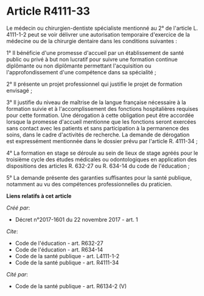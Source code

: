 # Article R4111-33

Le médecin ou chirurgien-dentiste spécialiste mentionné au 2° de l'article L. 4111-1-2 peut se voir délivrer une autorisation
temporaire d'exercice de la médecine ou de la chirurgie dentaire dans les conditions suivantes :

1° Il bénéficie d'une promesse d'accueil par un établissement de santé public ou privé à but non lucratif pour suivre une
formation continue diplômante ou non diplômante permettant l'acquisition ou l'approfondissement d'une compétence dans sa
spécialité ;

2° Il présente un projet professionnel qui justifie le projet de formation envisagé ;

3° Il justifie du niveau de maîtrise de la langue française nécessaire à la formation suivie et à l'accomplissement des
fonctions hospitalières requises pour cette formation. Une dérogation à cette obligation peut être accordée lorsque la
promesse d'accueil mentionne que les fonctions seront exercées sans contact avec les patients et sans participation à la
permanence des soins, dans le cadre d'activités de recherche. La demande de dérogation est expressément mentionnée dans le
dossier prévu par l'article R. 4111-34 ;

4° La formation en stage se déroule au sein de lieux de stage agréés pour le troisième cycle des études médicales ou
odontologiques en application des dispositions des articles R. 632-27 ou R. 634-14 du code de l'éducation ;

5° La demande présente des garanties suffisantes pour la santé publique, notamment au vu des compétences professionnelles du
praticien.

**Liens relatifs à cet article**

_Créé par_:

  - Décret n°2017-1601 du 22 novembre 2017 - art. 1

_Cite_:

  - Code de l'éducation - art. R632-27
  - Code de l'éducation - art. R634-14
  - Code de la santé publique - art. L4111-1-2
  - Code de la santé publique - art. R4111-34

_Cité par_:

  - Code de la santé publique - art. R6134-2 (V)
